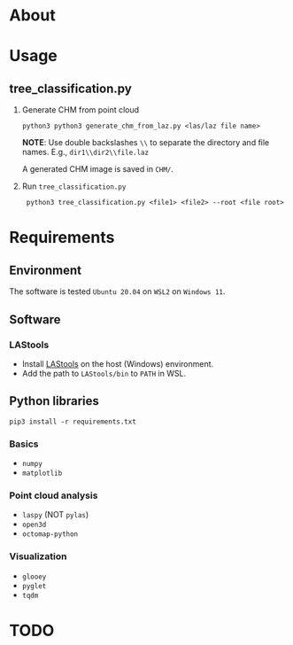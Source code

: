 # About

# Usage 

## tree_classification.py

1. Generate CHM from point cloud
    ```
    python3 python3 generate_chm_from_laz.py <las/laz file name>
    ```
    **NOTE**: Use double backslashes `\\` to separate the directory and file names. E.g., `dir1\\dir2\\file.laz` 

    A generated CHM image is saved in `CHM/`.

1. Run `tree_classification.py`
    ```
     python3 tree_classification.py <file1> <file2> --root <file root>
    ```


# Requirements

## Environment

The software is tested `Ubuntu 20.04` on `WSL2` on `Windows 11`.

## Software

### LAStools

- Install [LAStools](https://rapidlasso.com/lastools/) on the host (Windows) environment.
- Add the path to `LAStools/bin` to `PATH` in WSL.

## Python libraries

```
pip3 install -r requirements.txt
```

### Basics
- `numpy`
- `matplotlib`
### Point cloud analysis
- `laspy` (NOT `pylas`)
- `open3d`
- `octomap-python`
### Visualization
- `glooey`
- `pyglet`
- `tqdm`

# TODO
